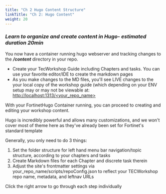 ```yaml
---
title: "Ch 2 Hugo Content Structure"
linkTitle: "Ch 2: Hugo Content"
weight: 20
---
```


### ***Learn to organize and create content in Hugo- estimated duration 20min***

You now have a container running hugo webserver and tracking changes to the **_/content_** directory in your repo.  

  - Create your TecWorkshop Guide including Chapters and tasks.  You can use your favorite editor/IDE to create the markdown pages
  - As you make changes to the MD files, you'll see LIVE changes to the your local copy of the workshop guide (which depending on your ENV setup may or may not be viewable at: [http://localhost:1313/<your_repo_name>](http://localhost:1313/<your_repo_name>)

With your FortinetHugo Container running, you can proceed to creating and editing your workshop content.

Hugo is incredibly powerful and allows many customizations, and we won't cover most of theme here as they've already been set for Fortinet's standard template  

Generally, you only need to do 3 things:
1. Set the folder structure for left hand menu bar navigation/topic structure, according to your chapters and tasks
2. Create Markdown files for each Chapter and discrete task therein
3. Adjust the site's frontmatter settings via your_repo_name/scripts/repoConfig.json to reflect your TECWorkshop repo name, metadata, and leftnav URLs

Click the right arrow to go through each step individually
